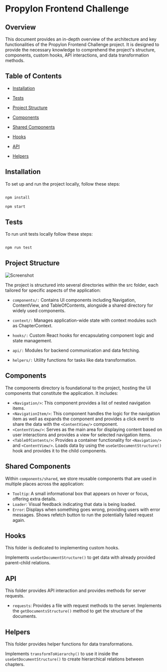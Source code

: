 # Propylon Frontend Challenge

  

## Overview

  

This document provides an in-depth overview of the architecture and key functionalities of the Propylon Frontend Challenge project. It is designed to provide the necessary knowledge to comprehend the project's structure, components, custom hooks, API interactions, and data transformation methods.

  

## Table of Contents

- [Installation](#installation)

- [Tests](#tests)

- [Project Structure](#project-structure)

- [Components](#components)

- [Shared Components](#shared-components)

- [Hooks](#hooks)

- [API](#api)

- [Helpers](#helpers)

  

## Installation

  

To set up and run the project locally, follow these steps:

  

```bash

npm install

npm start

```

  

## Tests

  

To run unit tests locally follow these steps:

  

```bash

npm run test

```

  

## Project Structure

![Screenshot](https://github.com/VadymLazariev/propylon-ToC-challenge/assets/29289208/b0c2b991-229e-4675-8d29-24bdf22a5014)

The project is structured into several directories within the src folder, each tailored for specific aspects of the application:

- `components/:` Contains UI components including Navigation, ContentView, and TableOfContents, alongside a shared directory for widely used components.

- `context/:` Manages application-wide state with context modules such as ChapterContext.

- `hooks/:` Custom React hooks for encapsulating component logic and state management. 

- `api/:` Modules for backend communication and data fetching. 

- `helpers/:` Utility functions for tasks like data transformation.

## Components

The components directory is foundational to the project, hosting the UI components that constitute the application. It includes:

- `<Navigation/>`: This component provides a list of nested navigation items.
- `<NavigationItem/>`: This component handles the logic for the navigation item as well as expands the component and provides a click event to share the data with the `<ContentView/>` component.
- `<ContentView/>`: Serves as the main area for displaying content based on user interactions and provides a view for selected navigation items. 
- `<TableOfContents/>`: Provides a container functionality for `<Navigation/>` and `<ContentView/>`. Loads data by using the `useGetDocumentStructure()` hook and provides it to the child components. 


## Shared Components

Within `components/shared`, we store reusable components that are used in multiple places across the application:

- `Tooltip`: A small informational box that appears on hover or focus, offering extra details.
- `Loader`: Visual feedback indicating that data is being loaded.
- `Error`: Displays when something goes wrong, providing users with error messages. Shows refetch button to run the potentially failed request again.

## Hooks

This folder is dedicated to implementing custom hooks.

 Implements `useGetDocumentStructure()` to get data with already provided parent-child relations.

## API

This folder provides API interaction and provides methods for server requests. 

- `requests`: Provides a file with request methods to the server. 
  Implements the `getDocumentsStructure()` method to get the structure of the documents. 

## Helpers

This folder provides helper functions for data transformations.

Implements `transformToHierarchy()` to use it inside the `useGetDocumentStructure()` to create hierarchical relations between chapters. 


